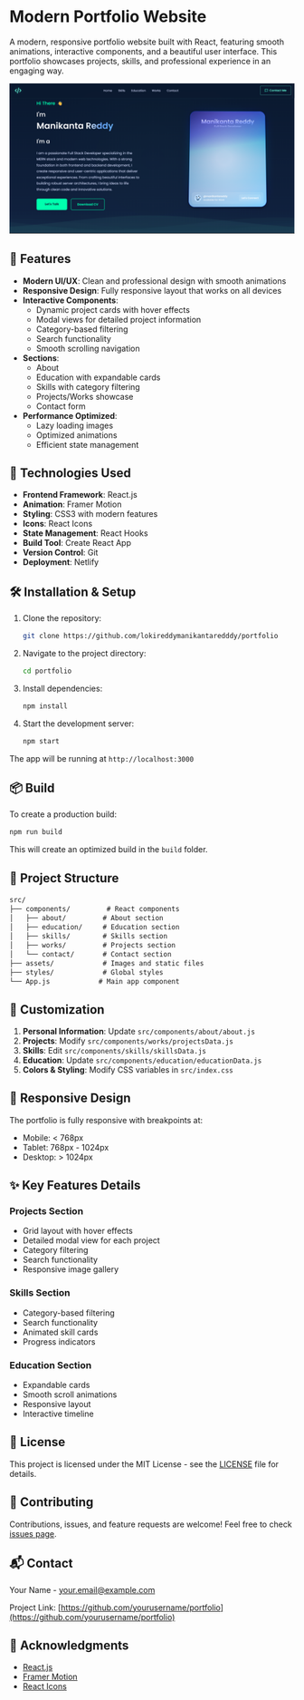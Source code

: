 # Modern Portfolio Website

A modern, responsive portfolio website built with React, featuring smooth animations, interactive components, and a beautiful user interface. This portfolio showcases projects, skills, and professional experience in an engaging way.

![Portfolio Preview](src/assets/portfolio.png)

## 🌟 Features

- **Modern UI/UX**: Clean and professional design with smooth animations
- **Responsive Design**: Fully responsive layout that works on all devices
- **Interactive Components**: 
  - Dynamic project cards with hover effects
  - Modal views for detailed project information
  - Category-based filtering
  - Search functionality
  - Smooth scrolling navigation
- **Sections**:
  - About
  - Education with expandable cards
  - Skills with category filtering
  - Projects/Works showcase
  - Contact form
- **Performance Optimized**:
  - Lazy loading images
  - Optimized animations
  - Efficient state management

## 🚀 Technologies Used

- **Frontend Framework**: React.js
- **Animation**: Framer Motion
- **Styling**: CSS3 with modern features
- **Icons**: React Icons
- **State Management**: React Hooks
- **Build Tool**: Create React App
- **Version Control**: Git
- **Deployment**: Netlify

## 🛠️ Installation & Setup

1. Clone the repository:
   ```bash
   git clone https://github.com/lokireddymanikantaredddy/portfolio
   ```

2. Navigate to the project directory:
   ```bash
   cd portfolio
   ```

3. Install dependencies:
   ```bash
   npm install
   ```

4. Start the development server:
   ```bash
   npm start
   ```

The app will be running at `http://localhost:3000`

## 📦 Build

To create a production build:

```bash
npm run build
```

This will create an optimized build in the `build` folder.

## 🎨 Project Structure

```
src/
├── components/         # React components
│   ├── about/         # About section
│   ├── education/     # Education section
│   ├── skills/        # Skills section
│   ├── works/         # Projects section
│   └── contact/       # Contact section
├── assets/            # Images and static files
├── styles/            # Global styles
└── App.js            # Main app component
```

## 🔧 Customization

1. **Personal Information**: Update `src/components/about/about.js`
2. **Projects**: Modify `src/components/works/projectsData.js`
3. **Skills**: Edit `src/components/skills/skillsData.js`
4. **Education**: Update `src/components/education/educationData.js`
5. **Colors & Styling**: Modify CSS variables in `src/index.css`

## 📱 Responsive Design

The portfolio is fully responsive with breakpoints at:
- Mobile: < 768px
- Tablet: 768px - 1024px
- Desktop: > 1024px

## ✨ Key Features Details

### Projects Section
- Grid layout with hover effects
- Detailed modal view for each project
- Category filtering
- Search functionality
- Responsive image gallery

### Skills Section
- Category-based filtering
- Search functionality
- Animated skill cards
- Progress indicators

### Education Section
- Expandable cards
- Smooth scroll animations
- Responsive layout
- Interactive timeline

## 📄 License

This project is licensed under the MIT License - see the [LICENSE](LICENSE) file for details.

## 🤝 Contributing

Contributions, issues, and feature requests are welcome! Feel free to check [issues page](https://github.com/yourusername/portfolio/issues).

## 📬 Contact

Your Name - [your.email@example.com](mailto:your.email@example.com)

Project Link: [https://github.com/yourusername/portfolio](https://github.com/yourusername/portfolio)

## 🙏 Acknowledgments

- [React.js](https://reactjs.org/)
- [Framer Motion](https://www.framer.com/motion/)
- [React Icons](https://react-icons.github.io/react-icons/)
